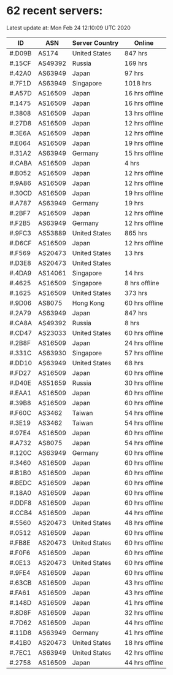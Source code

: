 # 62 recent servers:

Latest update at: Mon Feb 24 12:10:09 UTC 2020

| ID | ASN | Server Country | Online |
| -- | --- | -------------- | ------ |
| #.D09B | AS174 | United States | 847 hrs |
| #.15CF | AS49392 | Russia | 169 hrs |
| #.42A0 | AS63949 | Japan | 97 hrs |
| #.7F1D | AS63949 | Singapore | 1018 hrs |
| #.A57D | AS16509 | Japan | 16 hrs offline |
| #.1475 | AS16509 | Japan | 16 hrs offline |
| #.3808 | AS16509 | Japan | 13 hrs offline |
| #.27D8 | AS16509 | Japan | 12 hrs offline |
| #.3E6A | AS16509 | Japan | 12 hrs offline |
| #.E064 | AS16509 | Japan | 19 hrs offline |
| #.31A2 | AS63949 | Germany | 15 hrs offline |
| #.CABA | AS16509 | Japan | 4 hrs |
| #.B052 | AS16509 | Japan | 12 hrs offline |
| #.9A86 | AS16509 | Japan | 12 hrs offline |
| #.30CD | AS16509 | Japan | 19 hrs offline |
| #.A787 | AS63949 | Germany | 19 hrs |
| #.2BF7 | AS16509 | Japan | 12 hrs offline |
| #.F2B5 | AS63949 | Germany | 12 hrs offline |
| #.9FC3 | AS53889 | United States | 865 hrs |
| #.D6CF | AS16509 | Japan | 12 hrs offline |
| #.F569 | AS20473 | United States | 13 hrs |
| #.D3E8 | AS20473 | United States | |
| #.4DA9 | AS14061 | Singapore | 14 hrs |
| #.4625 | AS16509 | Singapore | 8 hrs offline |
| #.1625 | AS16509 | United States | 373 hrs |
| #.9D06 | AS8075 | Hong Kong | 60 hrs offline |
| #.2A79 | AS63949 | Japan | 847 hrs |
| #.CA8A | AS49392 | Russia | 8 hrs |
| #.CD47 | AS23033 | United States | 60 hrs offline |
| #.2B8F | AS16509 | Japan | 24 hrs offline |
| #.331C | AS63930 | Singapore | 57 hrs offline |
| #.DD10 | AS63949 | United States | 68 hrs |
| #.FD27 | AS16509 | Japan | 60 hrs offline |
| #.D40E | AS51659 | Russia | 30 hrs offline |
| #.EAA1 | AS16509 | Japan | 60 hrs offline |
| #.39B8 | AS16509 | Japan | 60 hrs offline |
| #.F60C | AS3462 | Taiwan | 54 hrs offline |
| #.3E19 | AS3462 | Taiwan | 54 hrs offline |
| #.97E4 | AS16509 | Japan | 60 hrs offline |
| #.A732 | AS8075 | Japan | 54 hrs offline |
| #.120C | AS63949 | Germany | 60 hrs offline |
| #.3460 | AS16509 | Japan | 60 hrs offline |
| #.B1B0 | AS16509 | Japan | 60 hrs offline |
| #.BEDC | AS16509 | Japan | 60 hrs offline |
| #.18A0 | AS16509 | Japan | 60 hrs offline |
| #.DDF8 | AS16509 | Japan | 60 hrs offline |
| #.CCB4 | AS16509 | Japan | 44 hrs offline |
| #.5560 | AS20473 | United States | 48 hrs offline |
| #.0512 | AS16509 | Japan | 60 hrs offline |
| #.FB8E | AS20473 | United States | 60 hrs offline |
| #.F0F6 | AS16509 | Japan | 60 hrs offline |
| #.0E13 | AS20473 | United States | 60 hrs offline |
| #.9FE4 | AS16509 | Japan | 60 hrs offline |
| #.63CB | AS16509 | Japan | 43 hrs offline |
| #.FA61 | AS16509 | Japan | 43 hrs offline |
| #.148D | AS16509 | Japan | 41 hrs offline |
| #.8D8F | AS16509 | Japan | 32 hrs offline |
| #.7D62 | AS16509 | Japan | 44 hrs offline |
| #.11D8 | AS63949 | Germany | 41 hrs offline |
| #.41B0 | AS20473 | United States | 18 hrs offline |
| #.7EC1 | AS63949 | United States | 42 hrs offline |
| #.2758 | AS16509 | Japan | 44 hrs offline |

